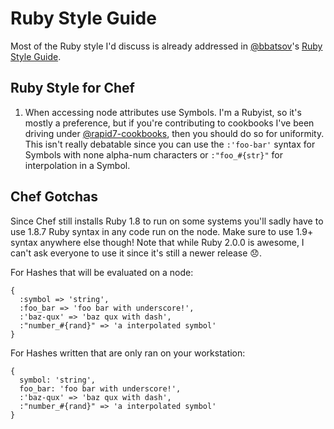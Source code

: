 # Ruby Style Guide
Most of the Ruby style I'd discuss is already addressed in
[@bbatsov](https://github.com/bbatsov)'s [Ruby Style Guide](https://github.com/bbatsov/ruby-style-guide).

## Ruby Style for Chef
1. When accessing node attributes use Symbols. I'm a Rubyist, so it's mostly a preference, but if you're contributing
to cookbooks I've been driving under [@rapid7-cookbooks](https://github.com/rapid7-cookbooks), then you should do so
for uniformity. This isn't really debatable since you can use the `:'foo-bar'` syntax for Symbols with none alpha-num
characters or `:"foo_#{str}"` for interpolation in a Symbol.

## Chef Gotchas
Since Chef still installs Ruby 1.8 to run on some systems you'll sadly have to use 1.8.7 Ruby syntax in any code run
on the node. Make sure to use 1.9+ syntax anywhere else though! Note that while Ruby 2.0.0 is awesome, I can't ask
everyone to use it since it's still a newer release :disappointed:.

For Hashes that will be evaluated on a node:
```
{
  :symbol => 'string',
  :foo_bar => 'foo bar with underscore!',
  :'baz-qux' => 'baz qux with dash',
  :"number_#{rand}" => 'a interpolated symbol'
}
```

For Hashes written that are only ran on your workstation:
```
{
  symbol: 'string',
  foo_bar: 'foo bar with underscore!',
  :'baz-qux' => 'baz qux with dash',
  :"number_#{rand}" => 'a interpolated symbol'
}
```

